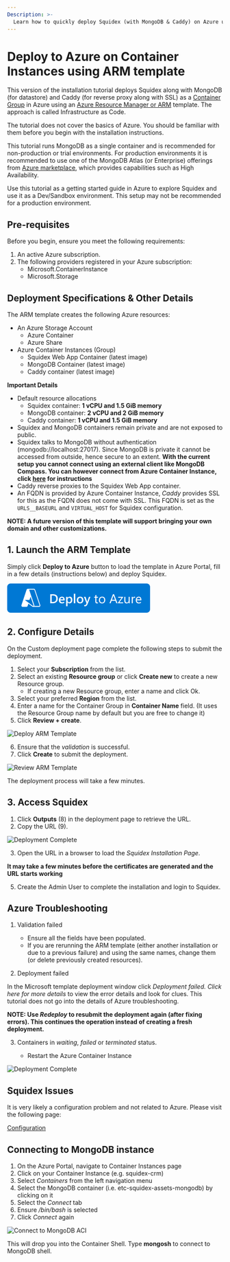 ```yaml
---
Description: >-
  Learn how to quickly deploy Squidex (with MongoDB & Caddy) on Azure using Azure Container Instances Group.
---
```


# Deploy to Azure on Container Instances using ARM template

This version of the installation tutorial deploys Squidex along with MongoDB (for datastore) and Caddy (for reverse proxy along with SSL) as a [Container Group](https://learn.microsoft.com/en-us/azure/container-instances/container-instances-container-groups) in Azure using an [Azure Resource Manager or ARM](https://learn.microsoft.com/en-us/azure/azure-resource-manager/templates/overview) template. The approach is called Infrastructure as Code.

The tutorial does not cover the basics of Azure. You should be familiar with them before you begin with the installation instructions. 

This tutorial runs MongoDB as a single container and is recommended for non-production or trial environments. For production environments it is recommended to use one of the MongoDB Atlas (or Enterprise) offerings from [Azure marketplace](https://azuremarketplace.microsoft.com/en-us/marketplace/apps?search=mongodb&page=1), which provides capabilities such as High Availability.

Use this tutorial as a getting started guide in Azure to explore Squidex and use it as a Dev/Sandbox environment. This setup may not be recommended for a production environment. 

## Pre-requisites

Before you begin, ensure you meet the following requirements:

1. An active Azure subscription.
2. The following providers registered in your Azure subscription:
   * Microsoft.ContainerInstance
   * Microsoft.Storage 

## Deployment Specifications & Other Details

The ARM template creates the following Azure resources:
* An Azure Storage Account
  * Azure Container
  * Azure Share
* Azure Container Instances (Group)
  * Squidex Web App Container (latest image)
  * MongoDB Container (latest image)
  * Caddy container (latest image)

**Important Details**
  * Default resource allocations
    * Squidex container: **1 vCPU and 1.5 GiB memory**
    * MongoDB container: **2 vCPU and 2 GiB memory**
    * Caddy container: **1 vCPU and 1.5 GiB memory**
  * Squidex and MongoDB containers remain private and are not exposed to public.
  * Squidex talks to MongoDB without authentication (mongodb://localhost:27017). Since MongoDB is private it cannot be accessed from outside, hence secure to an extent. **With the current setup you cannot connect using an external client like MongoDB Compass. You can however connect from Azure Container Instance, click [here](#connecting-to-mongodb-instance) for instructions**
  * Caddy reverse proxies to the Squidex Web App container.
  * An FQDN is provided by Azure Container Instance, _Caddy_ provides SSL for this as the FQDN does not come with SSL. This FQDN is set as the `URLS__BASEURL` and `VIRTUAL_HOST` for Squidex configuration.

**NOTE: A future version of this template will support bringing your own domain and other customizations.**

## 1. Launch the ARM Template

Simply click **Deploy to Azure** button to load the template in Azure Portal, fill in a few details (instructions below) and deploy Squidex.

[![Deploy To Azure](https://raw.githubusercontent.com/Azure/azure-quickstart-templates/master/1-CONTRIBUTION-GUIDE/images/deploytoazure.svg?sanitize=true)](https://portal.azure.com/#create/Microsoft.Template/uri/https%3A%2F%2Fraw.githubusercontent.com%2Fsangramrath%2Fsquidex-docs2%2Fmaster%2Fscripts%2Fsquidex-minimal-azure-arm.json)

## 2. Configure Details

On the Custom deployment page complete the following steps to submit the deployment.

1. Select your **Subscription** from the list.
2. Select an existing **Resource group** or click **Create new** to create a new Resource group.
   * If creating a new Resource group, enter a name and click Ok.
3. Select your preferred **Region** from the list.
4. Enter a name for the Container Group in **Container Name** field. (It uses the Resource Group name by default but you are free to change it)
5. Click **Review + create**.

![Deploy ARM Template](../.././images/started/azure/squidex-arm-01.png)

6. Ensure that the _validation_ is successful.
7. Click **Create** to submit the deployment.

![Review ARM Template](../.././images/started/azure/squidex-arm-02.png)

The deployment process will take a few minutes.

## 3. Access Squidex

1. Click **Outputs** (8) in the deployment page to retrieve the URL.
2. Copy the URL (9).

![Deployment Complete](../.././images/started/azure/squidex-arm-03.png)

3. Open the URL in a browser to load the _Squidex Installation Page_.

**It may take a few minutes before the certificates are generated and the URL starts working**

5. Create the Admin User to complete the installation and login to Squidex.

## Azure Troubleshooting

1. Validation failed

   * Ensure all the fields have been populated. 
   * If you are rerunning the ARM template (either another installation or due to a previous failure) and using the same names, change them (or delete previously created resources).

2. Deployment failed

In the Microsoft template deployment window click _Deployment failed. Click here for more details_ to view the error details and look for clues. This tutorial does not go into the details of Azure troubleshooting.

**NOTE: Use _Redeploy_ to resubmit the deployment again (after fixing errors). This continues the operation instead of creating a fresh deployment.**

3. Containers in _waiting_, _failed_ or _terminated_ status. 

   * Restart the Azure Container Instance

![Deployment Complete](../.././images/started/azure/squidex-aci-restart-01.png)

## Squidex Issues
It is very likely a configuration problem and not related to Azure. Please visit the following page:&#x20;

[Configuration](./configuration.md)

## Connecting to MongoDB instance

1. On the Azure Portal, navigate to Container Instances page
2. Click on your Container Instance (e.g. squidex-crm)
3. Select _Containers_ from the left navigation menu
4. Select the MongoDB container (i.e. etc-squidex-assets-mongodb) by clicking on it
5. Select the _Connect_ tab
6. Ensure _/bin/bash_ is selected
7. Click _Connect_ again

![Connect to MongoDB ACI](../.././images/started/azure/squidex-mongodb-connect-aci-01.png)

This will drop you into the Container Shell. Type **mongosh** to connect to MongoDB shell.
